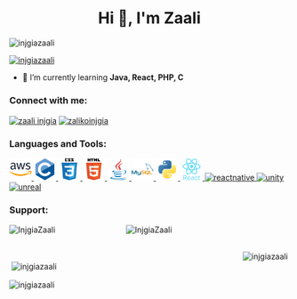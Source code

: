 <h1 align="center">Hi 👋, I'm Zaali</h1>
<p align="left"> <img src="https://komarev.com/ghpvc/?username=injgiazaali&label=Profile%20views&color=0e75b6&style=flat" alt="injgiazaali" /> </p>

<p align="left"> <a href="https://github.com/ryo-ma/github-profile-trophy"><img src="https://github-profile-trophy.vercel.app/?username=injgiazaali" alt="injgiazaali" /></a> </p>

- 🌱 I’m currently learning **Java, React, PHP, C**

<h3 align="left">Connect with me:</h3>
<p align="left">
<a href="https://linkedin.com/in/zaali injgia" target="blank"><img align="center" src="https://raw.githubusercontent.com/rahuldkjain/github-profile-readme-generator/master/src/images/icons/Social/linked-in-alt.svg" alt="zaali injgia" height="30" width="40" /></a>
<a href="https://instagram.com/zalikoinjgia" target="blank"><img align="center" src="https://raw.githubusercontent.com/rahuldkjain/github-profile-readme-generator/master/src/images/icons/Social/instagram.svg" alt="zalikoinjgia" height="30" width="40" /></a>
</p>

<h3 align="left">Languages and Tools:</h3>
<p align="left"> <a href="https://aws.amazon.com" target="_blank" rel="noreferrer"> <img src="https://raw.githubusercontent.com/devicons/devicon/master/icons/amazonwebservices/amazonwebservices-original-wordmark.svg" alt="aws" width="40" height="40"/> </a> <a href="https://www.cprogramming.com/" target="_blank" rel="noreferrer"> <img src="https://raw.githubusercontent.com/devicons/devicon/master/icons/c/c-original.svg" alt="c" width="40" height="40"/> </a> <a href="https://www.w3schools.com/css/" target="_blank" rel="noreferrer"> <img src="https://raw.githubusercontent.com/devicons/devicon/master/icons/css3/css3-original-wordmark.svg" alt="css3" width="40" height="40"/> </a> <a href="https://www.w3.org/html/" target="_blank" rel="noreferrer"> <img src="https://raw.githubusercontent.com/devicons/devicon/master/icons/html5/html5-original-wordmark.svg" alt="html5" width="40" height="40"/> </a> <a href="https://www.java.com" target="_blank" rel="noreferrer"> <img src="https://raw.githubusercontent.com/devicons/devicon/master/icons/java/java-original.svg" alt="java" width="40" height="40"/> </a> <a href="https://www.mysql.com/" target="_blank" rel="noreferrer"> <img src="https://raw.githubusercontent.com/devicons/devicon/master/icons/mysql/mysql-original-wordmark.svg" alt="mysql" width="40" height="40"/> </a> <a href="https://www.python.org" target="_blank" rel="noreferrer"> <img src="https://raw.githubusercontent.com/devicons/devicon/master/icons/python/python-original.svg" alt="python" width="40" height="40"/> </a> <a href="https://reactjs.org/" target="_blank" rel="noreferrer"> <img src="https://raw.githubusercontent.com/devicons/devicon/master/icons/react/react-original-wordmark.svg" alt="react" width="40" height="40"/> </a> <a href="https://reactnative.dev/" target="_blank" rel="noreferrer"> <img src="https://reactnative.dev/img/header_logo.svg" alt="reactnative" width="40" height="40"/> </a> <a href="https://unity.com/" target="_blank" rel="noreferrer"> <img src="https://www.vectorlogo.zone/logos/unity3d/unity3d-icon.svg" alt="unity" width="40" height="40"/> </a> <a href="https://unrealengine.com/" target="_blank" rel="noreferrer"> <img src="https://raw.githubusercontent.com/kenangundogan/fontisto/036b7eca71aab1bef8e6a0518f7329f13ed62f6b/icons/svg/brand/unreal-engine.svg" alt="unreal" width="40" height="40"/> </a> </p>

<h3 align="left">Support:</h3>
<p><a href="https://www.buymeacoffee.com/InjgiaZaali"> <img align="left" src="https://cdn.buymeacoffee.com/buttons/v2/default-yellow.png" height="50" width="210" alt="InjgiaZaali" /></a><a href="https://ko-fi.com/InjgiaZaali"> <img align="left" src="https://cdn.ko-fi.com/cdn/kofi3.png?v=3" height="50" width="210" alt="InjgiaZaali" /></a></p><br><br>

<p><img align="left" src="https://github-readme-stats.vercel.app/api/top-langs?username=injgiazaali&show_icons=true&locale=en&layout=compact" alt="injgiazaali" /></p>

<p>&nbsp;<img align="center" src="https://github-readme-stats.vercel.app/api?username=injgiazaali&show_icons=true&locale=en" alt="injgiazaali" /></p>

<p><img align="center" src="https://github-readme-streak-stats.herokuapp.com/?user=injgiazaali&" alt="injgiazaali" /></p>
